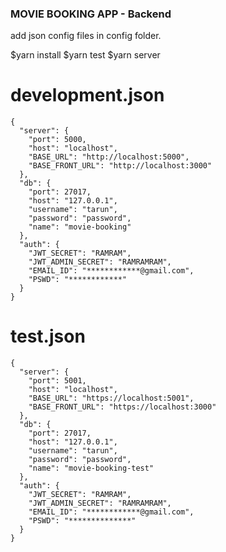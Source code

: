 ### MOVIE BOOKING APP - Backend

add json config files in config folder.

$yarn install
$yarn test
$yarn server

# development.json

```
{
  "server": {
    "port": 5000,
    "host": "localhost",
    "BASE_URL": "http://localhost:5000",
    "BASE_FRONT_URL": "http://localhost:3000"
  },
  "db": {
    "port": 27017,
    "host": "127.0.0.1",
    "username": "tarun",
    "password": "password",
    "name": "movie-booking"
  },
  "auth": {
    "JWT_SECRET": "RAMRAM",
    "JWT_ADMIN_SECRET": "RAMRAMRAM",
    "EMAIL_ID": "************@gmail.com",
    "PSWD": "************"
  }
}
```

# test.json

```
{
  "server": {
    "port": 5001,
    "host": "localhost",
    "BASE_URL": "https://localhost:5001",
    "BASE_FRONT_URL": "https://localhost:3000"
  },
  "db": {
    "port": 27017,
    "host": "127.0.0.1",
    "username": "tarun",
    "password": "password",
    "name": "movie-booking-test"
  },
  "auth": {
    "JWT_SECRET": "RAMRAM",
    "JWT_ADMIN_SECRET": "RAMRAMRAM",
    "EMAIL_ID": "************@gmail.com",
    "PSWD": "**************"
  }
}
```

